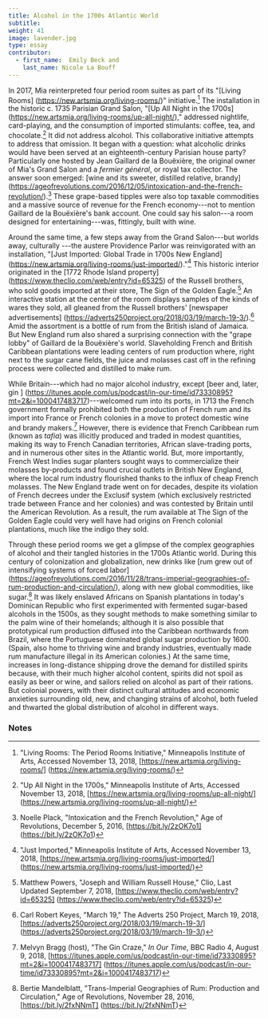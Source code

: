 ```yaml
---
title: Alcohol in the 1700s Atlantic World
subtitle:
weight: 41
image: lavender.jpg
type: essay
contributor:
  - first_name:  Emily Beck and
    last_name: Nicole La Bouff
---
```



In 2017, Mia reinterpreted four period room suites as part of its "[Living Rooms] (https://new.artsmia.org/living-rooms/)" initiative.[^1] The installation in the historic c. 1735 Parisian Grand Salon, "[Up All Night in the 1700s] (https://new.artsmia.org/living-rooms/up-all-night/)," addressed nightlife, card-playing, and the consumption of imported stimulants: coffee, tea, and chocolate.[^2] It did not address alcohol. This collaborative initiative attempts to address that omission. It began with a question: what alcoholic drinks would have been served at an eighteenth-century Parisian house party? Particularly one hosted by Jean Gaillard de la Bouëxière, the original owner of Mia's Grand Salon and a *fermier général*, or royal tax collector. The answer soon emerged: [wine and its sweeter, distilled relative, brandy] (https://ageofrevolutions.com/2016/12/05/intoxication-and-the-french-revolution/).[^3] These grape-based tipples were also top taxable commodities and a massive source of revenue for the French economy---not to mention Gaillard de la Bouëxière's bank account. One could say his salon---a room designed for entertaining---was, fittingly, built with wine.

Around the same time, a few steps away from the Grand Salon---but worlds away, culturally ---the austere Providence Parlor was reinvigorated with an installation, "[Just Imported: Global Trade in 1700s New England] (https://new.artsmia.org/living-rooms/just-imported/)."[^4] This historic interior originated in the [1772 Rhode Island property] (https://www.theclio.com/web/entry?id=65325) of the Russell brothers, who sold goods imported at their store, The Sign of the Golden Eagle.[^5] An interactive station at the center of the room displays samples of the kinds of wares they sold, all gleaned from the Russell brothers' [newspaper advertisements] (https://adverts250project.org/2018/03/19/march-19-3/).[^6] Amid the assortment is a bottle of rum from the British island of Jamaica. But New England rum also shared a surprising connection with the "grape lobby" of Gaillard de la Bouëxière's world. Slaveholding French and British Caribbean plantations were leading centers of rum production where, right next to the sugar cane fields, the juice and molasses cast off in the refining process were collected and distilled to make rum.

While Britain---which had no major alcohol industry, except [beer and, later, gin ] (https://itunes.apple.com/us/podcast/in-our-time/id73330895?mt=2&i=1000417483717)---welcomed rum into its ports, in 1713 the French government formally prohibited both the production of French rum and its import into France or French colonies in a move to protect domestic wine and brandy makers.[^7] However, there is evidence that French Caribbean rum (known as *tafia*) was illicitly produced and traded in modest quantities, making its way to French Canadian territories, African slave-trading ports, and in numerous other sites in the Atlantic world. But, more importantly, French West Indies sugar planters sought ways to commercialize their molasses by-products and found crucial outlets in British New England, where the local rum industry flourished thanks to the influx of cheap French molasses. The New England trade went on for decades, despite its violation of French decrees under the Exclusif system (which exclusively restricted trade between France and her colonies) and was contested by Britain until the American Revolution. As a result, the rum available at The Sign of the Golden Eagle could very well have had origins on French colonial plantations, much like the indigo they sold.

Through these period rooms we get a glimpse of the complex geographies of alcohol and their tangled histories in the 1700s Atlantic world. During this century of colonization and globalization, new drinks like [rum grew out of intensifying systems of forced labor] (https://ageofrevolutions.com/2016/11/28/trans-imperial-geographies-of-rum-production-and-circulation/), along with new global commodities, like sugar.[^8] It was likely enslaved Africans on Spanish plantations in today's Dominican Republic who first experimented with fermented sugar-based alcohols in the 1500s, as they sought methods to make something similar to the palm wine of their homelands; although it is also possible that prototypical rum production diffused into the Caribbean northwards from Brazil, where the Portuguese dominated global sugar production by 1600. (Spain, also home to thriving wine and brandy industries, eventually made rum manufacture illegal in its American colonies.) At the same time, increases in long-distance shipping drove the demand for distilled spirits because, with their much higher alcohol content, spirits did not spoil as easily as beer or wine, and sailors relied on alcohol as part of their rations. But colonial powers, with their distinct cultural attitudes and economic anxieties surrounding old, new, and changing strains of alcohol, both fueled and thwarted the global distribution of alcohol in different ways.

### Notes ###

[^1]: "Living Rooms: The Period Rooms Initiative," Minneapolis Institute of Arts, Accessed November 13, 2018, [https://new.artsmia.org/living-rooms/] (https://new.artsmia.org/living-rooms/)

[^2]: "Up All Night in the 1700s," Minneapolis Institute of Arts, Accessed November 13, 2018, [https://new.artsmia.org/living-rooms/up-all-night/] (https://new.artsmia.org/living-rooms/up-all-night/)

[^3]: Noelle Plack, "Intoxication and the French Revolution," Age of Revolutions, December 5, 2016, [https://bit.ly/2zOK7o1] (https://bit.ly/2zOK7o1)

[^4]: "Just Imported," Minneapolis Institute of Arts, Accessed November 13, 2018, [https://new.artsmia.org/living-rooms/just-imported/] (https://new.artsmia.org/living-rooms/just-imported/)

[^5]: Matthew Powers, "Joseph and William Russell House," Clio, Last Updated September 7, 2018, [https://www.theclio.com/web/entry?id=65325] (https://www.theclio.com/web/entry?id=65325)

[^6]: Carl Robert Keyes, "March 19," The Adverts 250 Project, March 19, 2018, [https://adverts250project.org/2018/03/19/march-19-3/] (https://adverts250project.org/2018/03/19/march-19-3/)

[^7]: Melvyn Bragg (host), "The Gin Craze," *In Our Time*, BBC Radio 4, August 9, 2018, [https://itunes.apple.com/us/podcast/in-our-time/id73330895?mt=2&i=1000417483717] (https://itunes.apple.com/us/podcast/in-our-time/id73330895?mt=2&i=1000417483717)

[^8]: Bertie Mandelblatt, "Trans-Imperial Geographies of Rum: Production and Circulation," Age of Revolutions, November 28, 2016, [https://bit.ly/2fxNNmT] (https://bit.ly/2fxNNmT)
